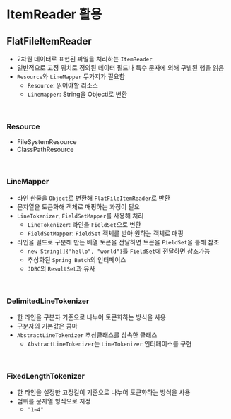 # ItemReader 활용

## FlatFileItemReader
- 2차원 데이터로 표현된 파일을 처리하는 `ItemReader`
- 일반적으로 고정 위치로 정의된 데이터 필드나 특수 문자에 의해 구별된 행을 읽음
- `Resource`와 `LineMapper` 두가지가 필요함
	- `Resource`: 읽어야할 리소스
	- `LineMapper`: String을 Objecti로 변환

<br>


### Resource
- FileSystemResource
- ClassPathResource

<br>

### LineMapper
- 라인 한줄을 `Object`로 변환해 `FlatFileItemReader`로 반환
- 문자열을 토큰화해 객체로 매핑하는 과정이 필요
- `LineTokenizer`, `FieldSetMapper`를 사용해 처리
	- `LineTokenizer`: 라인을 `FieldSet`으로 변환
	- `FieldSetMapper`: `FieldSet` 객체를 받아 원하는 객체로 매핑
- 라인을 필드로 구분해 만든 배열 토큰을 전달하면 토큰을 `FieldSet`을 통해 참조
	- `new String[]{"hello", "world"}`를 `FieldSet`에 전달하면 참조가능
	- 추상화된 `Spring Batch`의 인터페이스
	- `JDBC`의 `ResultSet`과 유사

<br>

### DelimitedLineTokenizer
- 한 라인을 구분자 기준으로 나누어 토큰화하는 방식을 사용
- 구분자의 기본값은 콤마
- `AbstractLineTokenizer` 추상클래스를 상속한 클래스
	- `AbstractLineTokenizer`는 `LineTokenizer` 인터페이스를 구현

<br>

### FixedLengthTokenizer
- 한 라인을 설정한 고정길이 기준으로 나누어 토큰화하는 방식을 사용
- 범위를 문자열 형식으로 지정
	- `"1~4"`

